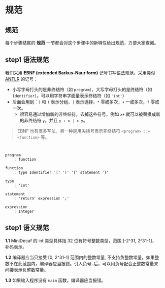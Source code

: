 # 规范

## 规范

每个步骤结尾的 **规范** 一节都会对这个步骤中的新特性给出规范，方便大家查阅。

## step1 语法规范

我们采用 **EBNF \(extended Barkus-Naur form\)** 记号书写语法规范，采用类似 [ANTLR](qi-ta/antlr.md#语法规范) 的记号：

* 小写字母打头的是非终结符（如 `program`），大写字母打头的是终结符（如 `Identifier`），可以用字符串字面量表示终结符（如 `'int'`）
* 后面会用到：`(` 和 `)` 表示分组，`|` 表示选择，`*` 零或多次，`+` 一或多次，`?` 零或一次。
  * 很容易通过增加新的非终结符，去掉这些符号。例如 `x+` 就可以被替换成新的非终结符 `y`，并且 `y : x | x y`。

> EBNF 也有很多写法，另一种是用尖括号表示非终结符 `<program> ::= <function>` 等。

```text


program
    : function

function
    : type Identifier '(' ')' '{' statement '}'

type
    : 'int'

statement
    : 'return' expression ';'

expression
    : Integer
```

## step1 语义规范

**1.1** MiniDecaf 的 int 类型具体指 32 位有符号整数类型，范围 \[-2^31, 2^31-1\]，补码表示。

**1.2** 编译器应当只接受 \[0, 2^31-1\] 范围内的整数常量, 不支持负整数常量，如果整数不在此范围内，编译器应当报错。引入负号`-`后，可以用负号配合正整数常量来间接表示负整数常量。

**1.3** 如果输入程序没有 `main` 函数，编译器应当报错。

